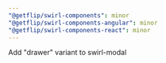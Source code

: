 ```yaml
---
"@getflip/swirl-components": minor
"@getflip/swirl-components-angular": minor
"@getflip/swirl-components-react": minor
---
```


Add "drawer" variant to swirl-modal
